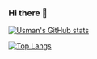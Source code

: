 ### Hi there 👋

[![Usman's GitHub stats](https://github-readme-stats.vercel.app/api?username=usmank11)](https://github.com/anuraghazra/github-readme-stats)

[![Top Langs](https://github-readme-stats.vercel.app/api/top-langs/?username=usmank11)](https://github.com/anuraghazra/github-readme-stats)

<!--[![Top Langs](https://github-readme-stats.vercel.app/api/top-langs/?username=usmank11&langs_count=8)](https://github.com/anuraghazra/github-readme-stats)-->


<!--
**usmank11/usmank11** is a ✨ _special_ ✨ repository because its `README.md` (this file) appears on your GitHub profile.

Here are some ideas to get you started:

- 🔭 I’m currently working on ...
- 🌱 I’m currently learning ...
- 👯 I’m looking to collaborate on ...
- 🤔 I’m looking for help with ...
- 💬 Ask me about ...
- 📫 How to reach me: ...
- 😄 Pronouns: ...
- ⚡ Fun fact: ...
-->
